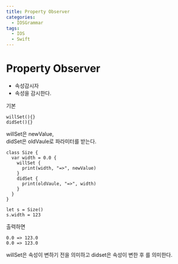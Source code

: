 ```yaml
---
title: Property Observer
categories:
  - IOSGrammar
tags:
  - IOS
  - Swift
---
```


# Property Observer  
- 속성감시자
- 속성을 감시한다.

기본
~~~
willSet(){}
didSet(){}
~~~
willSet은 newValue,  
didSet은 oldVaule로 파라미터를 받는다.

~~~
class Size {
  var width = 0.0 {
    willSet {
      print(width, "=>", newValue)
    }
    didSet {
      print(oldVaule, "=>", width)
    }
  }
}

let s = Size()
s.width = 123
~~~
출력하면
~~~
0.0 => 123.0
0.0 => 123.0
~~~
willSet은 속성이 변하기 전을 의미하고 didset은 속성이 변한 후 를 의미한다.   


